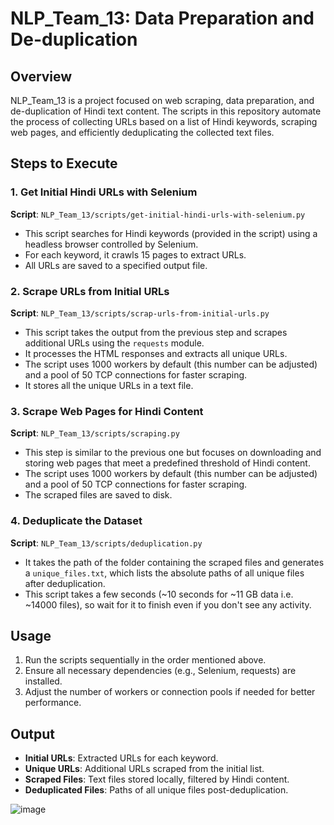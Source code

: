 # NLP_Team_13: Data Preparation and De-duplication

## Overview
NLP_Team_13 is a project focused on web scraping, data preparation, and de-duplication of Hindi text content. The scripts in this repository automate the process of collecting URLs based on a list of Hindi keywords, scraping web pages, and efficiently deduplicating the collected text files.

## Steps to Execute

### 1. Get Initial Hindi URLs with Selenium
**Script**: `NLP_Team_13/scripts/get-initial-hindi-urls-with-selenium.py`

- This script searches for Hindi keywords (provided in the script) using a headless browser controlled by Selenium.
- For each keyword, it crawls 15 pages to extract URLs.
- All URLs are saved to a specified output file.

### 2. Scrape URLs from Initial URLs
**Script**: `NLP_Team_13/scripts/scrap-urls-from-initial-urls.py`

- This script takes the output from the previous step and scrapes additional URLs using the `requests` module.
- It processes the HTML responses and extracts all unique URLs.
- The script uses 1000 workers by default (this number can be adjusted) and a pool of 50 TCP connections for faster scraping.
- It stores all the unique URLs in a text file.

### 3. Scrape Web Pages for Hindi Content
**Script**: `NLP_Team_13/scripts/scraping.py`

- This step is similar to the previous one but focuses on downloading and storing web pages that meet a predefined threshold of Hindi content.
- The script uses 1000 workers by default (this number can be adjusted) and a pool of 50 TCP connections for faster scraping.
- The scraped files are saved to disk.

### 4. Deduplicate the Dataset
**Script**: `NLP_Team_13/scripts/deduplication.py`

- It takes the path of the folder containing the scraped files and generates a `unique_files.txt`, which lists the absolute paths of all unique files after deduplication.
- This script takes a few seconds (~10 seconds for ~11 GB data i.e. ~14000 files), so wait for it to finish even if you don't see any activity.

## Usage
1. Run the scripts sequentially in the order mentioned above.
2. Ensure all necessary dependencies (e.g., Selenium, requests) are installed.
3. Adjust the number of workers or connection pools if needed for better performance.

## Output
- **Initial URLs**: Extracted URLs for each keyword.
- **Unique URLs**: Additional URLs scraped from the initial list.
- **Scraped Files**: Text files stored locally, filtered by Hindi content.
- **Deduplicated Files**: Paths of all unique files post-deduplication.

![image](https://github.com/user-attachments/assets/43a2750f-999e-4268-852f-900ff65c5881)
